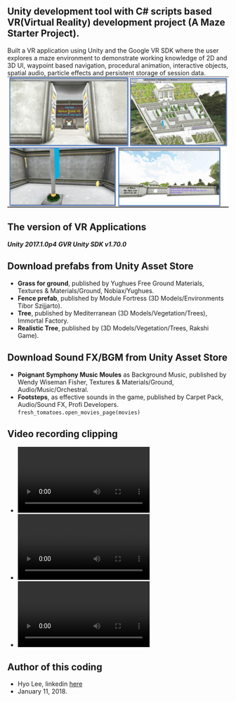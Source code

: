 ## Unity development tool with C# scripts based VR(Virtual Reality) development project (A Maze Starter Project). 
Built a VR application using Unity and the Google VR SDK where the user explores a maze environment to demonstrate working knowledge of 2D and 3D UI, waypoint based navigation, procedural animation, interactive objects, spatial audio, particle effects and persistent storage of session data.
![screenshut](https://github.com/himax25/Maze_Project/blob/master/Screen%20Capture%20for%20Maze%20project.JPG)

## **The version of VR Applications**
**_Unity 2017.1.0p4_**
**_GVR Unity SDK v1.70.0_**

## **Download prefabs from Unity Asset Store**
* **Grass for ground**, published by Yughues Free Ground Materials, Textures & Materials/Ground, Nobiax/Yughues. 
* **Fence prefab**, published by Module Fortress (3D Models/Environments Tibor Szijjarto).
* **Tree**, published by Mediterranean (3D Models/Vegetation/Trees), Immortal Factory.
* **Realistic Tree**, published by (3D Models/Vegetation/Trees, Rakshi Game).

## **Download Sound FX/BGM from Unity Asset Store**
* **Poignant Symphony Music Moules** as Background Music, published by Wendy Wiseman Fisher, Textures & Materials/Ground, Audio/Music/Orchestral. 
* **Footsteps**, as effective sounds in the game, published by Carpet Pack, Audio/Sound FX, Profi Developers.
```fresh_tomatoes.open_movies_page(movies)``` 

## **Video recording clipping**
* ![Video recording for the Maze Entrance](https://github.com/himax25/Maze_Project/blob/master/01_Maze_Enterance.mp4) 
* ![Video recording for finding the key](https://github.com/himax25/Maze_Project/blob/master/02_Maze_Find_the_Key.mp4)  
* ![Video recording to open the Temple with the key](https://github.com/himax25/Maze_Project/blob/master/03_Maze_Temple.mp4)  

## **Author of this coding**
* Hyo Lee, linkedin [here](https://www.linkedin.com/in/hyo-max-lee-61241b13/)
* January 11, 2018.
